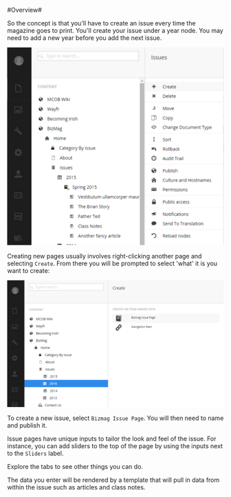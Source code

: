 #Overview#

So the concept is that you'll have to create an issue every time the magazine goes to print.  You'll create your issue under a year node.  You may need to add a new year before you add the next issue.

![context-menu.png](assets/context-menu.png)

Creating new pages usually involves right-clicking another page and selecting `Create`.  From there you will be prompted to select 'what' it is you want to create:

![create-issue-page.png](assets/create-issue-page.png)

To create a new issue, select `Bizmag Issue Page`.  You will then need to name and publish it.

Issue pages have unique inputs to tailor the look and feel of the issue.  For instance, you can add sliders to the top of the page by using the inputs next to the `Sliders` label.

Explore the tabs to see other things you can do.

The data you enter will be rendered by a template that will pull in data from within the issue such as articles and class notes.